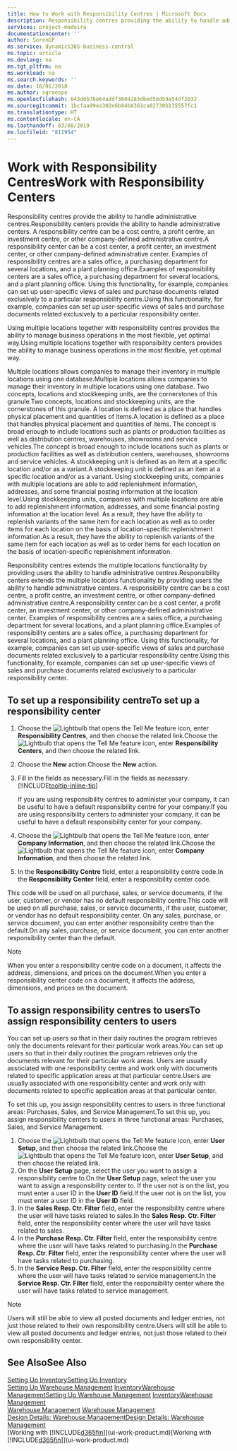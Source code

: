 ```yaml
---
title: How to Work with Responsibility Centres | Microsoft Docs
description: Responsibility centres providing the ability to handle administrative centres. A responsibility centre can be a cost centre, a profit centre, an investment centre, or other company-defined administrative centre.
services: project-madeira
documentationcenter: ''
author: SorenGP
ms.service: dynamics365-business-central
ms.topic: article
ms.devlang: na
ms.tgt_pltfrm: na
ms.workload: na
ms.search.keywords: ''
ms.date: 10/01/2018
ms.author: sgroespe
ms.openlocfilehash: 643d0b7be64addf3604283dbed58d59a54df2032
ms.sourcegitcommit: 1bcfaa99ea302e6b84b8361ca02730b135557fc1
ms.translationtype: HT
ms.contentlocale: en-CA
ms.lasthandoff: 03/08/2019
ms.locfileid: "811954"
---
```

# <a name="work-with-responsibility-centers"></a><span data-ttu-id="e0284-104">Work with Responsibility Centres</span><span class="sxs-lookup"><span data-stu-id="e0284-104">Work with Responsibility Centers</span></span>
<span data-ttu-id="e0284-105">Responsibility centres provide the ability to handle administrative centres.</span><span class="sxs-lookup"><span data-stu-id="e0284-105">Responsibility centers provide the ability to handle administrative centers.</span></span> <span data-ttu-id="e0284-106">A responsibility centre can be a cost centre, a profit centre, an investment centre, or other company-defined administrative centre.</span><span class="sxs-lookup"><span data-stu-id="e0284-106">A responsibility center can be a cost center, a profit center, an investment center, or other company-defined administrative center.</span></span> <span data-ttu-id="e0284-107">Examples of responsibility centres are a sales office, a purchasing department for several locations, and a plant planning office.</span><span class="sxs-lookup"><span data-stu-id="e0284-107">Examples of responsibility centers are a sales office, a purchasing department for several locations, and a plant planning office.</span></span> <span data-ttu-id="e0284-108">Using this functionality, for example, companies can set up user-specific views of sales and purchase documents related exclusively to a particular responsibility centre.</span><span class="sxs-lookup"><span data-stu-id="e0284-108">Using this functionality, for example, companies can set up user-specific views of sales and purchase documents related exclusively to a particular responsibility center.</span></span>  

<span data-ttu-id="e0284-109">Using multiple locations together with responsibility centres provides the ability to manage business operations in the most flexible, yet optimal way.</span><span class="sxs-lookup"><span data-stu-id="e0284-109">Using multiple locations together with responsibility centers provides the ability to manage business operations in the most flexible, yet optimal way.</span></span>

<span data-ttu-id="e0284-110">Multiple locations allows companies to manage their inventory in multiple locations using one database.</span><span class="sxs-lookup"><span data-stu-id="e0284-110">Multiple locations allows companies to manage their inventory in multiple locations using one database.</span></span> <span data-ttu-id="e0284-111">Two concepts, locations and stockkeeping units, are the cornerstones of this granule.</span><span class="sxs-lookup"><span data-stu-id="e0284-111">Two concepts, locations and stockkeeping units, are the cornerstones of this granule.</span></span> <span data-ttu-id="e0284-112">A location is defined as a place that handles physical placement and quantities of items.</span><span class="sxs-lookup"><span data-stu-id="e0284-112">A location is defined as a place that handles physical placement and quantities of items.</span></span> <span data-ttu-id="e0284-113">The concept is broad enough to include locations such as plants or production facilities as well as distribution centres, warehouses, showrooms and service vehicles.</span><span class="sxs-lookup"><span data-stu-id="e0284-113">The concept is broad enough to include locations such as plants or production facilities as well as distribution centers, warehouses, showrooms and service vehicles.</span></span> <span data-ttu-id="e0284-114">A stockkeeping unit is defined as an item at a specific location and/or as a variant.</span><span class="sxs-lookup"><span data-stu-id="e0284-114">A stockkeeping unit is defined as an item at a specific location and/or as a variant.</span></span> <span data-ttu-id="e0284-115">Using stockkeeping units, companies with multiple locations are able to add replenishment information, addresses, and some financial posting information at the location level.</span><span class="sxs-lookup"><span data-stu-id="e0284-115">Using stockkeeping units, companies with multiple locations are able to add replenishment information, addresses, and some financial posting information at the location level.</span></span> <span data-ttu-id="e0284-116">As a result, they have the ability to replenish variants of the same item for each location as well as to order items for each location on the basis of location-specific replenishment information.</span><span class="sxs-lookup"><span data-stu-id="e0284-116">As a result, they have the ability to replenish variants of the same item for each location as well as to order items for each location on the basis of location-specific replenishment information.</span></span>  

<span data-ttu-id="e0284-117">Responsibility centres extends the multiple locations functionality by providing users the ability to handle administrative centres.</span><span class="sxs-lookup"><span data-stu-id="e0284-117">Responsibility centers extends the multiple locations functionality by providing users the ability to handle administrative centers.</span></span> <span data-ttu-id="e0284-118">A responsibility centre can be a cost centre, a profit centre, an investment centre, or other company-defined administrative centre.</span><span class="sxs-lookup"><span data-stu-id="e0284-118">A responsibility center can be a cost center, a profit center, an investment center, or other company-defined administrative center.</span></span> <span data-ttu-id="e0284-119">Examples of responsibility centres are a sales office, a purchasing department for several locations, and a plant planning office.</span><span class="sxs-lookup"><span data-stu-id="e0284-119">Examples of responsibility centers are a sales office, a purchasing department for several locations, and a plant planning office.</span></span> <span data-ttu-id="e0284-120">Using this functionality, for example, companies can set up user-specific views of sales and purchase documents related exclusively to a particular responsibility centre.</span><span class="sxs-lookup"><span data-stu-id="e0284-120">Using this functionality, for example, companies can set up user-specific views of sales and purchase documents related exclusively to a particular responsibility center.</span></span>

## <a name="to-set-up-a-responsibility-center"></a><span data-ttu-id="e0284-121">To set up a responsibility centre</span><span class="sxs-lookup"><span data-stu-id="e0284-121">To set up a responsibility center</span></span>  
1.  <span data-ttu-id="e0284-122">Choose the ![Lightbulb that opens the Tell Me feature](media/ui-search/search_small.png "Tell me what you want to do") icon, enter **Responsibility Centres**, and then choose the related link.</span><span class="sxs-lookup"><span data-stu-id="e0284-122">Choose the ![Lightbulb that opens the Tell Me feature](media/ui-search/search_small.png "Tell me what you want to do") icon, enter **Responsibility Centers**, and then choose the related link.</span></span>  
2.  <span data-ttu-id="e0284-123">Choose the **New** action.</span><span class="sxs-lookup"><span data-stu-id="e0284-123">Choose the **New** action.</span></span>  
3.  <span data-ttu-id="e0284-124">Fill in the fields as necessary.</span><span class="sxs-lookup"><span data-stu-id="e0284-124">Fill in the fields as necessary.</span></span> [!INCLUDE[tooltip-inline-tip](includes/tooltip-inline-tip_md.md)]  

    <span data-ttu-id="e0284-125">If you are using responsibility centres to administer your company, it can be useful to have a default responsibility centre for your company.</span><span class="sxs-lookup"><span data-stu-id="e0284-125">If you are using responsibility centers to administer your company, it can be useful to have a default responsibility center for your company.</span></span>
4. <span data-ttu-id="e0284-126">Choose the ![Lightbulb that opens the Tell Me feature](media/ui-search/search_small.png "Tell me what you want to do") icon, enter **Company Information**, and then choose the related link.</span><span class="sxs-lookup"><span data-stu-id="e0284-126">Choose the ![Lightbulb that opens the Tell Me feature](media/ui-search/search_small.png "Tell me what you want to do") icon, enter **Company Information**, and then choose the related link.</span></span>
5. <span data-ttu-id="e0284-127">In the **Responsibility Centre** field, enter a responsibility centre code.</span><span class="sxs-lookup"><span data-stu-id="e0284-127">In the **Responsibility Center** field, enter a responsibility center code.</span></span>

<span data-ttu-id="e0284-128">This code will be used on all purchase, sales, or service documents, if the user, customer, or vendor has no default responsibility centre.</span><span class="sxs-lookup"><span data-stu-id="e0284-128">This code will be used on all purchase, sales, or service documents, if the user, customer, or vendor has no default responsibility center.</span></span> <span data-ttu-id="e0284-129">On any sales, purchase, or service document, you can enter another responsibility centre than the default.</span><span class="sxs-lookup"><span data-stu-id="e0284-129">On any sales, purchase, or service document, you can enter another responsibility center than the default.</span></span>

> [!NOTE]  
>  <span data-ttu-id="e0284-130">When you enter a responsibility centre code on a document, it affects the address, dimensions, and prices on the document.</span><span class="sxs-lookup"><span data-stu-id="e0284-130">When you enter a responsibility center code on a document, it affects the address, dimensions, and prices on the document.</span></span>  

## <a name="to-assign-responsibility-centers-to-users"></a><span data-ttu-id="e0284-131">To assign responsibility centres to users</span><span class="sxs-lookup"><span data-stu-id="e0284-131">To assign responsibility centers to users</span></span>  
<span data-ttu-id="e0284-132">You can set up users so that in their daily routines the program retrieves only the documents relevant for their particular work areas.</span><span class="sxs-lookup"><span data-stu-id="e0284-132">You can set up users so that in their daily routines the program retrieves only the documents relevant for their particular work areas.</span></span> <span data-ttu-id="e0284-133">Users are usually associated with one responsibility centre and work only with documents related to specific application areas at that particular centre.</span><span class="sxs-lookup"><span data-stu-id="e0284-133">Users are usually associated with one responsibility center and work only with documents related to specific application areas at that particular center.</span></span>  

<span data-ttu-id="e0284-134">To set this up, you assign responsibility centres to users in three functional areas: Purchases, Sales, and Service Management.</span><span class="sxs-lookup"><span data-stu-id="e0284-134">To set this up, you assign responsibility centers to users in three functional areas: Purchases, Sales, and Service Management.</span></span>  

1.  <span data-ttu-id="e0284-135">Choose the ![Lightbulb that opens the Tell Me feature](media/ui-search/search_small.png "Tell me what you want to do") icon, enter **User Setup**, and then choose the related link.</span><span class="sxs-lookup"><span data-stu-id="e0284-135">Choose the ![Lightbulb that opens the Tell Me feature](media/ui-search/search_small.png "Tell me what you want to do") icon, enter **User Setup**, and then choose the related link.</span></span>  
2.  <span data-ttu-id="e0284-136">On the **User Setup** page, select the user you want to assign a responsibility centre to.</span><span class="sxs-lookup"><span data-stu-id="e0284-136">On the **User Setup** page, select the user you want to assign a responsibility center to.</span></span> <span data-ttu-id="e0284-137">If the user not is on the list, you must enter a user ID in the **User ID** field.</span><span class="sxs-lookup"><span data-stu-id="e0284-137">If the user not is on the list, you must enter a user ID in the **User ID** field.</span></span>  
3.  <span data-ttu-id="e0284-138">In the **Sales Resp. Ctr. Filter** field, enter the responsibility centre where the user will have tasks related to sales.</span><span class="sxs-lookup"><span data-stu-id="e0284-138">In the **Sales Resp. Ctr. Filter** field, enter the responsibility center where the user will have tasks related to sales.</span></span>  
4.  <span data-ttu-id="e0284-139">In the **Purchase Resp. Ctr. Filter** field, enter the responsibility centre where the user will have tasks related to purchasing.</span><span class="sxs-lookup"><span data-stu-id="e0284-139">In the **Purchase Resp. Ctr. Filter** field, enter the responsibility center where the user will have tasks related to purchasing.</span></span>  
5.  <span data-ttu-id="e0284-140">In the **Service Resp. Ctr. Filter** field, enter the responsibility centre where the user will have tasks related to service management.</span><span class="sxs-lookup"><span data-stu-id="e0284-140">In the **Service Resp. Ctr. Filter** field, enter the responsibility center where the user will have tasks related to service management.</span></span>  

> [!NOTE]  
>  <span data-ttu-id="e0284-141">Users will still be able to view all posted documents and ledger entries, not just those related to their own responsibility centre.</span><span class="sxs-lookup"><span data-stu-id="e0284-141">Users will still be able to view all posted documents and ledger entries, not just those related to their own responsibility center.</span></span>

## <a name="see-also"></a><span data-ttu-id="e0284-142">See Also</span><span class="sxs-lookup"><span data-stu-id="e0284-142">See Also</span></span>  
[<span data-ttu-id="e0284-143">Setting Up Inventory</span><span class="sxs-lookup"><span data-stu-id="e0284-143">Setting Up Inventory</span></span>](inventory-setup-inventory.md)  
<span data-ttu-id="e0284-144">[Setting Up Warehouse Management](warehouse-setup-warehouse.md)
[Inventory](inventory-manage-inventory.md)[Warehouse Management](warehouse-manage-warehouse.md)</span><span class="sxs-lookup"><span data-stu-id="e0284-144">[Setting Up Warehouse Management](warehouse-setup-warehouse.md)
[Inventory](inventory-manage-inventory.md)[Warehouse Management](warehouse-manage-warehouse.md)</span></span>  
<span data-ttu-id="e0284-145">[Warehouse Management](warehouse-manage-warehouse.md)  </span><span class="sxs-lookup"><span data-stu-id="e0284-145">[Warehouse Management](warehouse-manage-warehouse.md)  </span></span>  
[<span data-ttu-id="e0284-146">Design Details: Warehouse Management</span><span class="sxs-lookup"><span data-stu-id="e0284-146">Design Details: Warehouse Management</span></span>](design-details-warehouse-management.md)  
<span data-ttu-id="e0284-147">[Working with [!INCLUDE[d365fin](includes/d365fin_md.md)]](ui-work-product.md)</span><span class="sxs-lookup"><span data-stu-id="e0284-147">[Working with [!INCLUDE[d365fin](includes/d365fin_md.md)]](ui-work-product.md)</span></span>
